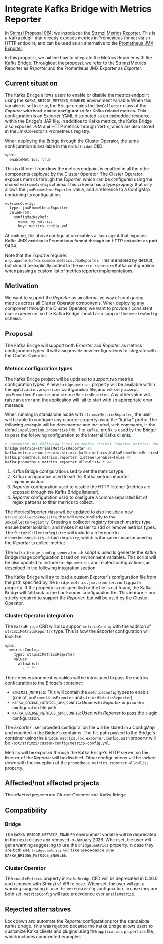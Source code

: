 # Integrate Kafka Bridge with Metrics Reporter

In [Strimzi Proposal 064](https://github.com/strimzi/proposals/blob/main/064-prometheus-metrics-reporter.md), we introduced the [Strimzi Metrics Reporter](https://github.com/strimzi/metrics-reporter).
This is a Kafka plugin that directly exposes metrics in Prometheus format via an HTTP endpoint, and can be used as an alternative to the [Prometheus JMX Exporter](https://github.com/prometheus/jmx_exporter). 

In this proposal, we outline how to integrate the Metrics Reporter with the Kafka Bridge.
Throughout the proposal, we refer to the Strimzi Metrics Reporter as *Reporter* and the Prometheus JMX Exporter as *Exporter*.

## Current situation

The Kafka Bridge allows users to enable or disable the metrics endpoint using the `KAFKA_BRIDGE_METRICS_ENABLED` environment variable.
When this variable is set to `true`, the Bridge creates the `JmxCollector` class of the *Exporter* with hard-coded configuration for Kafka related metrics.
This configuration is an *Exporter* YAML distributed as an embedded resource within the Bridge's JAR file.
In addition to Kafka metrics, the Kafka Bridge also exposes JVM and HTTP metrics through Vert.x, which are also stored in the JmxCollector's Prometheus registry.

When deploying the Bridge through the Cluster Operator, the same configuration is available in the `KafkaBridge` CRD:

```sh
spec:
  enableMetrics: true
```

This is different from how the metrics endpoint is enabled in all the other components deployed by the Cluster Operator.
The Cluster Operator exposes metrics through the *Exporter*, which can be configured using the shared `metricsConfig` schema.
This schema has a type property that only allows the `jmxPrometheusExporter` value, and a reference to a ConfigMap containing its configuration.

```sh
metricsConfig:
  type: jmxPrometheusExporter
  valueFrom:
    configMapKeyRef:
      name: my-metrics
      key: metrics-config.yml
```

At runtime, the above configuration enables a Java agent that exposes Kafka JMX metrics in Prometheus format through an HTTP endpoint on port 9404.

Note that the *Exporter* requires `org.apache.kafka.common.metrics.JmxReporter`.
This is enabled by default, but should be explicitly added to the `metric.reporters` Kafka configuration when passing a custom list of metrics reporter implementations. 

## Motivation

We want to support the *Reporter* as an alternative way of configuring metrics across all Cluster Operator components.
When deploying any component through the Cluster Operator, we want to provide a consistent user experience, so the Kafka Bridge should also support the `metricsConfig` schema. 

## Proposal

The Kafka Bridge will support both *Exporter* and *Reporter* as metrics configuration types.
It will also provide new configurations to integrate with the Cluster Operator.

### Metrics configuration types

The Kafka Bridge project will be updated to support two metrics configuration types.
A new `bridge.metrics` property will be available within the `application.properties` configuration file, and will only accept `jmxPrometheusExporter` and `strimziMetricsReporter`.
Any other value will raise an error and the application will fail to start with an appropriate error message.

When running in standalone mode with `strimziMetricsReporter`, the user will be able to configure any reporter property using the "kafka." prefix.
The following example will be documented and included, with comments, in the default `application.properties` file.
The `kafka.` prefix is used by the Bridge to pass the following configuration to the internal Kafka clients.

```sh
# uncomment the following lines to enable Strimzi Reporter metrics, check the documentation for more details
bridge.metrics=strimziMetricsReporter #1
kafka.metric.reporters=io.strimzi.kafka.metrics.KafkaPrometheusMetricsReporter #2
kafka.prometheus.metrics.reporter.listener.enable=false #3
kafka.prometheus.metrics.reporter.allowlist=.* #4
```

1. Kafka Bridge configuration used to set the metrics type.
2. Kafka configuration used to set the Kafka metrics reporter implementation.
3. *Reporter* configuration used to disable the HTTP listener (metrics are exposed through the Kafka Bridge listener).
4. *Reporter* configuration used to configure a comma separated list of regex patterns to filter metrics to collect.

The MetricsReporter class will be updated to also include a new `StrimziCollectorRegistry` that will work similarly to the `JmxCollectorRegistry`.
Creating a collector registry for each metrics type ensure better isolation, and makes it easier to add or remove metrics types.
The `StrimziCollectorRegistry` will include a reference to `PrometheusRegistry.defaultRegistry`, which is the same instance used by the *Reporter* to collect metrics.

The `kafka_bridge_config_generator.sh` script is used to generate the Kafka Bridge image configuration based on environment variables.
This script will be also updated to include `bridge.metrics` and related configurations, as described in the following integration section.

The Kafka Bridge will try to load a custom Exporter's configuration file from the path specified by the `bridge.metrics.jmx.exporter.config.path` property.
If the property is not specified or the file is not found, the Kafka Bridge will fall back to the hard-coded configuration file.
This feature is not strictly required to support the *Reporter*, but will be used by the Cluster Operator.

### Cluster Operator integration

The `KafkaBridge` CRD will also support `metricsConfig` with the addition of `strimziMetricsReporter` type.
This is how the *Reporter* configuration will look like:

```sh
spec:
  metricsConfig:
    type: strimziMetricsReporter
    values:
      allowList:
        - ".*"
```

Three new environment variables will be introduced to pass the metrics configuration to the Bridge's container:

- `STRIMZI_METRICS`: This will contain the `metricsConfig` types to enable (one of `jmxPrometheusExporter` and `strimziMetricsReporter`).
- `KAFKA_BRIDGE_METRICS_JMX_CONFIG`: Used with *Exporter* to pass the configuration file path.
- `KAFKA_BRIDGE_METRICS_SMR_CONFIG`: Used with *Reporter* to pass the plugin configuration.

The *Exporter* user provided configuration file will be stored in a ConfigMap and mounted in the Bridge's container.
The file path passed to the Bridge's container using the `bridge.metrics.jmx.exporter.config.path` property will be `/opt/strimzi/custom-config/metrics-config.yml`.

Metrics will be exposed through the Kafka Bridge's HTTP server, so the listener of the *Reporter* will be disabled.
Other configurations will be locked down with the exception of the `prometheus.metrics.reporter.allowlist` property.

## Affected/not affected projects

The affected projects are Cluster Operator and Kafka Bridge.

## Compatibility

### Bridge

The `KAFKA_BRIDGE_METRICS_ENABLED` environment variable will be deprecated in the next release and removed in January 2026.
When set, the user will get a warning suggesting to use the `bridge.metrics` property.
In case they are both set, `bridge.metrics` will take precedence over `KAFKA_BRIDGE_METRICS_ENABLED`.

### Cluster Operator

The `enableMetrics` property in `KafkaBridge` CRD will be deprecated in 0.46.0 and removed with Strimzi v1 API release.
When set, the user will get a warning suggesting to use the `metricsConfig` configuration.
In case they are both set, `metricsConfig` will take precedence over `enableMetrics`.

## Rejected alternatives

Lock down and automate the *Reporter* configurations for the standalone Kafka Bridge.
This was rejected because the Kafka Bridge allows users to customize Kafka clients and plugins using the `application.properties` file, which includes commented examples.
